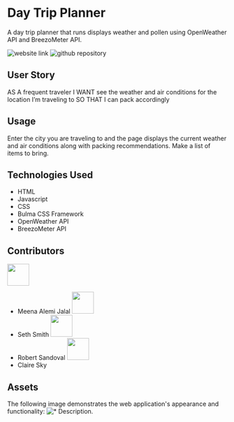 # Day Trip Planner
A day trip planner that runs displays weather and pollen using OpenWeather API and BreezoMeter API.

![website link](https://claire-sky.github.io/day-trip-planner/)
![github repository](https://github.com/claire-sky/day-trip-planner/)

## User Story
AS A frequent traveler
I WANT see the weather and air conditions for the location I’m traveling to
SO THAT I can pack accordingly

## Usage
Enter the city you are traveling to and the page displays the current weather and air conditions along with packing recommendations. Make a list of items to bring.

## Technologies Used
* HTML
* Javascript
* CSS
* Bulma CSS Framework
* OpenWeather API
* BreezoMeter API

## Contributors
<a href="https://github.com/MeenaAlemiJalal"><img src="https://avatars.githubusercontent.com/u/91281668?v=4" width="50" height="50" alt=""/></a>
* Meena Alemi Jalal
<a href="https://github.com/seth20smith"><img src="https://avatars.githubusercontent.com/u/91171134?v=4" width="50" height="50" alt=""/></a>
* Seth Smith
<a href="https://github.com/Varnen92"><img src="https://avatars.githubusercontent.com/u/88403035?v=4" width="50" height="50" alt=""/></a>
* Robert Sandoval
<a href="https://github.com/claire-sky"><img src="https://avatars.githubusercontent.com/u/91101105?v=4" width="50" height="50" alt=""/></a>
* Claire Sky

## Assets
The following image demonstrates the web application's appearance and functionality:
![* Description.](./assets/images/day-trip-planner.jpg)